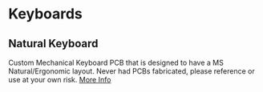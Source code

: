 # Keyboards

##  Natural Keyboard
Custom Mechanical Keyboard PCB that is designed to have a MS Natural/Ergonomic layout. Never had PCBs fabricated, please reference or use at your own risk. [More Info](https://github.com/cyberknet/Keyboards/tree/main/Natural)
